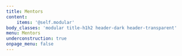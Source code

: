 ```yaml
---
title: Mentors
content:
    items: '@self.modular'
body_classes: 'modular title-h1h2 header-dark header-transparent'
menu: Mentors
underconstruction: true
onpage_menu: false
---
```


